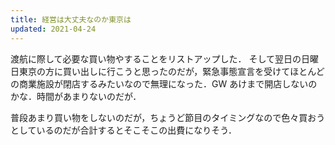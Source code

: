 ```yaml
---
title: 経営は大丈夫なのか東京は
updated: 2021-04-24
---
```


渡航に際して必要な買い物やすることをリストアップした．
そして翌日の日曜日東京の方に買い出しに行こうと思ったのだが，緊急事態宣言を受けてほとんどの商業施設が閉店するみたいなので無理になった．GW あけまで開店しないのかな．時間があまりないのだが．

普段あまり買い物をしないのだが，ちょうど節目のタイミングなので色々買おうとしているのだが合計するとそこそこの出費になりそう．
